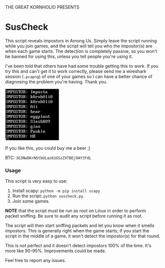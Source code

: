 THE GREAT KORNHOLIO PRESENTS

# SusCheck
This script reveals impostors in Among Us. Simply leave the script running
while you join games, and the script will tell you who the impostor(s) are
when each game starts. The detection is completely passive, so you won't
be banned for using this, unless you tell people you're using it.

I've been told that others have had some trouble getting this to work. If
you try this and can't get it to work correctly, please send me a wireshark
session (`.pcapng`) of one of your games so I can have a better chance of
diagnosing the problem you're having. Thank you.

![](screenshot.png)

If you like this, you could buy me a beer ;)

BTC: `3G3NwDKrN5tbULaz61GSzZXTBEj9AY3fdL`

### Usage
This script is very easy to use:

1. Install scapy: `python -m pip install scapy`
2. Run the script: `python suscheck.py`.
3. Join some games.

**NOTE** that the script must be run as root on Linux in order to perform
packet sniffing. Be sure to audit any script before running it as root.

The script will then start sniffing packets and let you know when it smells
impostors. This is generally right when the game starts; if you start
the script in the middle of a game, it won't detect the impostor(s)
for that round.

This is not perfect and it doesn't detect impostors 100%
of the time. It's more like 90-95%. Improvements could be made.

Feel free to report any issues.
